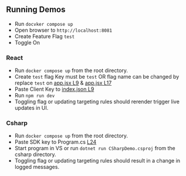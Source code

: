 ## Running Demos

- Run `docvker compose up`
- Open browser to `http://localhost:8081`
- Create Feature Flag `test`
- Toggle On

### React

- Run `docker compose up` from the root directory.
- Create `test` flag Key must be `test` OR flag name can be changed by replace `test` on [app.jsx L9](https://github.com/jeffrey-vang/FeatBit-JV/blob/e49d9d3bb583ebb3dafe03a8c8d95b0a733aff39/demos/react/src/App.jsx#L9) & [app.jsx L17](https://github.com/jeffrey-vang/FeatBit-JV/blob/e49d9d3bb583ebb3dafe03a8c8d95b0a733aff39/demos/react/src/App.jsx#L17)
- Paste Client Key to [index.json L9](https://github.com/jeffrey-vang/FeatBit-JV/blob/e49d9d3bb583ebb3dafe03a8c8d95b0a733aff39/demos/react/src/main.jsx#L9)
- Run `npm run dev`
- Toggling flag or updating targeting rules should rerender trigger live updates in UI.

### Csharp
- Run `docker compose up` from the root directory.
- Paste SDK key to Program.cs [L24](https://github.com/jeffrey-vang/FeatBit-JV/blob/e49d9d3bb583ebb3dafe03a8c8d95b0a733aff39/demos/csharp/Program.cs#L24)
- Start program in VS or run `dotnet run CSharpDemo.csproj` from the csharp directory.
- Toggling flag or updating targeting rules should result in a change in logged messages.

